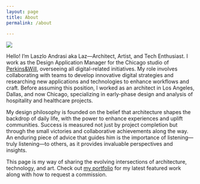 ```yaml
---
layout: page
title: About
permalink: /about

---
```


 <img src="{{ https://laz-ap.github.io/thoughts }}/assets/img/{{ About_Author_WC.jpg }}">

Hello! I’m Laszlo Andrasi aka Laz—Architect, Artist, and Tech Enthusiast. I work as the 
Design Application Manager for the Chicago studio of [Perkins&Will](https://perkinswill.com/), 
overseeing all digital-related initiatives. My role involves collaborating 
with teams to develop innovative digital strategies and researching new 
applications and technologies to enhance workflows and craft. Before 
assuming this position, I worked as an architect in Los Angeles, Dallas, 
and now Chicago, specializing in early-phase design and analysis of 
hospitality and healthcare projects. 
 
My design philosophy is founded on the belief that architecture shapes 
the backdrop of daily life, with the power to enhance experiences and 
uplift communities. Success is measured not just by project completion but 
through the small victories and collaborative achievements along the way. An 
enduring piece of advice that guides him is the importance of listening—truly 
listening—to others, as it provides invaluable perspectives and insights.


This page is my way of sharing the evolving intersections of architecture, technology, and art. 
Check out [my portfolio](https://issuu.com/andrasi_design/docs/architects_palette_portfolio_summer24) 
for my latest featured work along with how to request a commission.
